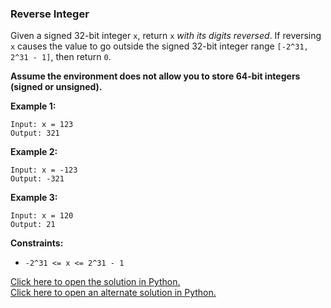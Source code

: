 ### Reverse Integer

Given a signed 32-bit integer `x`, return `x` *with its digits reversed*. If reversing `x` causes the value to go outside the signed 32-bit integer range `[-2^31, 2^31 - 1]`, then return `0`.

**Assume the environment does not allow you to store 64-bit integers (signed or unsigned).**

**Example 1:**
```
Input: x = 123
Output: 321
```

**Example 2:**
```
Input: x = -123
Output: -321
```

**Example 3:**
```
Input: x = 120
Output: 21
```

**Constraints:**

 - `-2^31 <= x <= 2^31 - 1`

[Click here to open the solution in Python.](/Reverse%20Integer/Solution.py)  
[Click here to open an alternate solution in Python.](/Reverse%20Integer/Solution2.py)